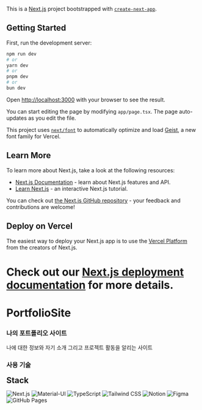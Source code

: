 This is a [Next.js](https://nextjs.org) project bootstrapped with [`create-next-app`](https://nextjs.org/docs/app/api-reference/cli/create-next-app).

## Getting Started

First, run the development server:

```bash
npm run dev
# or
yarn dev
# or
pnpm dev
# or
bun dev
```

Open [http://localhost:3000](http://localhost:3000) with your browser to see the result.

You can start editing the page by modifying `app/page.tsx`. The page auto-updates as you edit the file.

This project uses [`next/font`](https://nextjs.org/docs/app/building-your-application/optimizing/fonts) to automatically optimize and load [Geist](https://vercel.com/font), a new font family for Vercel.

## Learn More

To learn more about Next.js, take a look at the following resources:

- [Next.js Documentation](https://nextjs.org/docs) - learn about Next.js features and API.
- [Learn Next.js](https://nextjs.org/learn) - an interactive Next.js tutorial.

You can check out [the Next.js GitHub repository](https://github.com/vercel/next.js) - your feedback and contributions are welcome!

## Deploy on Vercel

The easiest way to deploy your Next.js app is to use the [Vercel Platform](https://vercel.com/new?utm_medium=default-template&filter=next.js&utm_source=create-next-app&utm_campaign=create-next-app-readme) from the creators of Next.js.

# Check out our [Next.js deployment documentation](https://nextjs.org/docs/app/building-your-application/deploying) for more details.

# PortfolioSite

### 나의 포트폴리오 사이트

나에 대한 정보와 자기 소개 그리고 프로젝트 활동을 알리는 사이트

### 사용 기술

<span style="font-size: 1.5em; font-weight: bold;">Stack</span>

![Next.js](https://img.shields.io/badge/Next.js-000000?style=for-the-badge&logo=nextdotjs&logoColor=white)
![Material-UI](https://img.shields.io/badge/Material--UI-007FFF?style=for-the-badge&logo=mui&logoColor=white)
![TypeScript](https://img.shields.io/badge/TypeScript-3178C6?style=for-the-badge&logo=typescript&logoColor=white)
![Tailwind CSS](https://img.shields.io/badge/-Tailwind%20CSS-%2338B2AC?style=for-the-badge&logo=tailwind-css&logoColor=white)
![Notion](https://img.shields.io/badge/Notion-000000?style=for-the-badge&logo=notion&logoColor=white)
![Figma](https://img.shields.io/badge/Figma-F24E1E?style=for-the-badge&logo=figma&logoColor=white)
![GitHub Pages](https://img.shields.io/badge/GitHub_Pages-222222?style=for-the-badge&logo=github&logoColor=white)
